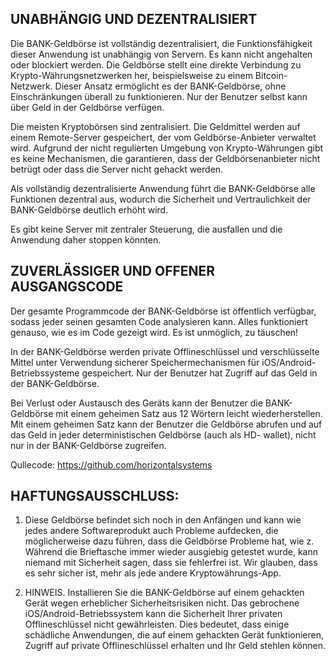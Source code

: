 
## UNABHÄNGIG UND DEZENTRALISIERT 

Die BANK-Geldbörse ist vollständig dezentralisiert, die Funktionsfähigkeit dieser Anwendung ist unabhängig von Servern. Es kann nicht angehalten oder blockiert werden. Die Geldbörse stellt eine direkte Verbindung zu Krypto-Währungsnetzwerken her, beispielsweise zu einem Bitcoin-Netzwerk. Dieser Ansatz ermöglicht es der BANK-Geldbörse, ohne Einschränkungen überall zu funktionieren. Nur der Benutzer selbst kann über Geld in der Geldbörse verfügen.

Die meisten Kryptobörsen sind zentralisiert. Die Geldmittel werden auf einem Remote-Server gespeichert, der vom Geldbörse-Anbieter verwaltet wird. Aufgrund der nicht regulierten Umgebung von Krypto-Währungen gibt es keine Mechanismen, die garantieren, dass der  Geldbörsenanbieter nicht betrügt oder dass die Server nicht gehackt werden.

Als vollständig dezentralisierte Anwendung führt die BANK-Geldbörse alle Funktionen dezentral aus, wodurch die Sicherheit und Vertraulichkeit der BANK-Geldbörse deutlich erhöht wird.

Es gibt keine Server mit zentraler Steuerung, die ausfallen und die Anwendung daher stoppen könnten.

## ZUVERLÄSSIGER UND OFFENER AUSGANGSCODE 

Der gesamte Programmcode der BANK-Geldbörse ist öffentlich verfügbar, sodass jeder seinen gesamten Code analysieren kann. Alles funktioniert genauso, wie es im Code gezeigt wird. Es ist unmöglich, zu täuschen!

In der  BANK-Geldbörse werden private Offlineschlüssel und verschlüsselte Mittel unter Verwendung sicherer Speichermechanismen für iOS/Android-Betriebssysteme gespeichert. Nur der Benutzer hat Zugriff auf das Geld in der BANK-Geldbörse. 

Bei Verlust oder Austausch des Geräts kann der Benutzer die BANK-Geldbörse mit einem geheimen Satz aus 12 Wörtern leicht wiederherstellen. Mit einem geheimen Satz kann der Benutzer die Geldbörse abrufen und auf das Geld in jeder deterministischen Geldbörse (auch als HD- wallet), nicht nur in der BANK-Geldbörse zugreifen.

Qullecode: https://github.com/horizontalsystems

## HAFTUNGSAUSSCHLUSS:

1. Diese Geldbörse befindet sich noch in den Anfängen und kann wie jedes andere Softwareprodukt auch Probleme aufdecken, die möglicherweise dazu führen, dass die Geldbörse Probleme hat, wie z. Während die Brieftasche immer wieder ausgiebig getestet wurde, kann niemand mit Sicherheit sagen, dass sie fehlerfrei ist. Wir glauben, dass es sehr sicher ist, mehr als jede andere Kryptowährungs-App.

2. HINWEIS. Installieren Sie die BANK-Geldbörse auf einem gehackten Gerät wegen erheblicher Sicherheitsrisiken nicht. Das gebrochene iOS/Android-Betriebssystem kann die Sicherheit Ihrer privaten Offlineschlüssel nicht gewährleisten. Dies bedeutet, dass einige schädliche Anwendungen, die auf einem gehackten Gerät funktionieren, Zugriff auf private Offlineschlüssel erhalten und Ihr Geld stehlen können.
